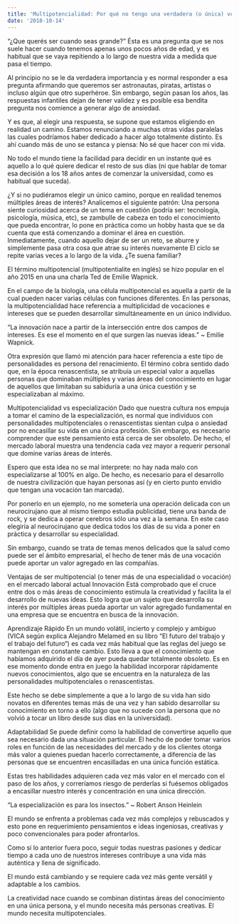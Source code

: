 ```yaml
---
title: 'Multipotencialidad: Por qué no tengo una verdadera (o única) vocación'
date: '2018-10-14'
---
```


“¿Que querés ser cuando seas grande?”
Ésta es una pregunta que se nos suele hacer cuando tenemos apenas unos pocos años de edad, y es habitual que se vaya repitiendo a lo largo de nuestra vida a medida que pasa el tiempo.

Al principio no se le da verdadera importancia y es normal responder a esa pregunta afirmando que queremos ser astronautas, piratas, artistas o incluso algún que otro superhéroe. Sin embargo, según pasan los años, las respuestas infantiles dejan de tener validez y es posible esa bendita pregunta nos comience a generar algo de ansiedad.

Y es que, al elegir una respuesta, se supone que estamos eligiendo en realidad un camino. Estamos renunciando a muchas otras vidas paralelas las cuales podríamos haber dedicado a hacer algo totalmente distinto. Es ahí cuando más de uno se estanca y piensa: No sé que hacer con mi vida.

No todo el mundo tiene la facilidad para decidir en un instante qué es aquello a lo qué quiere dedicar el resto de sus días (ni que hablar de tomar esa decisión a los 18 años antes de comenzar la universidad, como es habitual que suceda).

¿Y si no pudiéramos elegir un único camino, porque en realidad tenemos múltiples áreas de interés?
Analicemos el siguiente patrón: Una persona siente curiosidad acerca de un tema en cuestión (podría ser: tecnología, psicología, música, etc), se zambulle de cabeza en todo el conocimiento que pueda encontrar, lo pone en práctica como un hobby hasta que se da cuenta que está comenzando a dominar el área en cuestión. Inmediatamente, cuando aquello dejar de ser un reto, se aburre y simplemente pasa otra cosa que atrae su interés nuevamente El ciclo se repite varias veces a lo largo de la vida. ¿Te suena familiar?

El término multipotencial (multipotentialite en inglés) se hizo popular en el año 2015 en una una charla Ted de Emilie Wapnick.

En el campo de la biología, una célula multipotencial es aquella a partir de la cual pueden nacer varias células con funciones diferentes. En las personas, la multipotencialidad hace referencia a multiplicidad de vocaciones e intereses que se pueden desarrollar simultáneamente en un único individuo.

“La innovación nace a partir de la intersección entre dos campos de intereses. Es ese el momento en el que surgen las nuevas ideas.” ~ Emilie Wapnick.

Otra expresión que llamó mi atención para hacer referencia a este tipo de personalidades es persona del renacimiento. El término cobra sentido dado que, en la época renascentista, se atribuía un especial valor a aquellas personas que dominaban múltiples y varias áreas del conocimiento en lugar de aquellos que limitaban su sabiduría a una única cuestión y se especializaban al máximo.

Multipotencialidad vs especialización
Dado que nuestra cultura nos empuja a tomar el camino de la especialización, es normal que individuos con personalidades multipotenciales o renascentistas sientan culpa o ansiedad por no encasillar su vida en una única profesión. Sin embargo, es necesario comprender que este pensamiento está cerca de ser obsoleto. De hecho, el mercado laboral muestra una tendencia cada vez mayor a requerir personal que domine varias áreas de interés.

Espero que esta idea no se mal interprete: no hay nada malo con especializarse al 100% en algo. De hecho, es necesario para el desarrollo de nuestra civilización que hayan personas así (y en cierto punto envidio que tengan una vocación tan marcada).

Por ponerlo en un ejemplo, no me sometería una operación delicada con un neurocirujano que al mismo tiempo estudia publicidad, tiene una banda de rock, y se dedica a operar cerebros sólo una vez a la semana. En este caso elegiría al neurocirujano que dedica todos los días de su vida a poner en práctica y desarrollar su especialidad.

Sin embargo, cuando se trata de temas menos delicados que la salud como puede ser el ámbito empresarial, el hecho de tener más de una vocación puede aportar un valor agregado en las compañías.

Ventajas de ser multipotencial (o tener más de una especialidad o vocación) en el mercado laboral actual
Innovación
Está comprobado que el cruce entre dos o más áreas de conocimiento estimula la creatividad y facilita la el desarrollo de nuevas ideas. Esto logra que un sujeto que desarrolla su interés por múltiples áreas pueda aportar un valor agregado fundamental en una empresa que se encuentra en busca de la innovación.

Aprendizaje Rápido
En un mundo volátil, incierto y complejo y ambiguo (VICA según explica Alejandro Melamed en su libro “El futuro del trabajo y el trabajo del futuro“) es cada vez más habitual que las reglas del juego se mantengan en constante cambio. Esto lleva a que el conocimiento que habíamos adquirido el día de ayer pueda quedar totalmente obsoleto. Es en ese momento donde entra en juego la habilidad incorporar rápidamente nuevos conocimientos, algo que  se encuentra en la naturaleza de las personalidades multipotenciales o renascentistas.

Este hecho se debe simplemente a que a lo largo de su vida han sido novatos en diferentes temas más de una vez y han sabido desarrollar su conocimiento en torno a ello (algo que no sucede con la persona que no volvió a tocar un libro desde sus días en la universidad).

Adaptabilidad
Se puede definir como la habilidad de convertirse aquello que sea necesario dada una situación particular. El hecho de poder tomar varios roles en función de las necesidades del mercado y de los clientes otorga más valor a quienes puedan hacerlo correctamente, a diferencia de las personas que se encuentren encasilladas en una única función estática.

Estas tres habilidades adquieren cada vez más valor en el mercado con el paso de los años, y correríamos riesgo de perderlas si fuésemos obligados a encasillar nuestro interés y concentración en una única dirección.

“La especialización es para los insectos.” ~ Robert Anson Heinlein

El mundo se enfrenta a problemas cada vez más complejos y rebuscados y esto pone en requerimiento pensamientos e ideas ingeniosas, creativas y poco convencionales para poder afrontarlos.

Como si lo anterior fuera poco, seguir todas nuestras pasiones y dedicar tiempo a cada uno de nuestros intereses contribuye a una vida más auténtica y llena de significado.

El mundo está cambiando y se requiere cada vez más gente versátil y adaptable a los cambios.

La creatividad nace cuando se combinan distintas áreas del conocimiento en una única persona, y el mundo necesita más personas creativas. El mundo necesita multipotenciales.